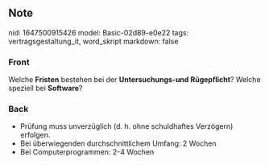 ## Note
nid: 1647500915426
model: Basic-02d89-e0e22
tags: vertragsgestaltung_it, word_skript
markdown: false

### Front
Welche <b>Fristen</b> bestehen bei der <b>Untersuchungs-und
Rügepflicht</b>? Welche speziell bei <b>Software</b>?

### Back
<ul>
  <li>Prüfung muss unverzüglich (d. h. ohne schuldhaftes Verzögern)
  erfolgen.
  <li>Bei überwiegenden durchschnittlichem Umfang: 2 Wochen
  <li>Bei Computerprogrammen: 2-4 Wochen
</ul>

